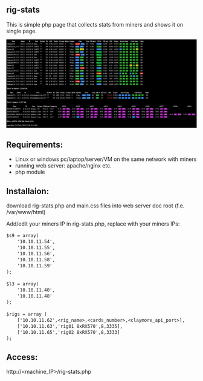 ## rig-stats
This is simple php page that collects stats from miners and shows it on single page.

![alt text](https://raw.githubusercontent.com/alxkvx/rig-stats/master/rigs.JPG)
## Requirements:
- Linux or windows pc/laptop/server/VM on the same network with miners
- running web server: apache/nginx etc.
- php module

## Installaion:
download rig-stats.php and main.css files into web server doc root (f.e. /var/www/html)

Add/edit your miners IP in rig-stats.php, replace with your miners IPs:
```
$s9 = array(
	'10.10.11.54',
	'10.10.11.55',
	'10.10.11.56',
	'10.10.11.58',
	'10.10.11.59'
);

$l3 = array(
	'10.10.11.40',
	'10.10.11.48'
);

$rigs = array (
	['10.10.11.62',<rig_name>,<cards_number>,<claymore_api_port>],
	['10.10.11.63','rig01 8xRX570',8,3335],	
	['10.10.11.65','rig02 8xRX570',8,3333]
);
```
## Access:
http://<machine_IP>/rig-stats.php
